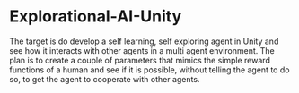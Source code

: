 # Explorational-AI-Unity
The target is do develop a self learning, self exploring agent in Unity and see how it interacts with other agents in a multi agent environment. The plan is to create a couple of parameters that mimics the simple reward functions of a human and see if it is possible, without telling the agent to do so, to get the agent to cooperate with other agents.
